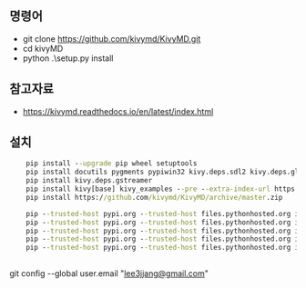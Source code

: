 ## 명령어
* git clone https://github.com/kivymd/KivyMD.git
* cd kivyMD
* python .\setup.py install


## 참고자료
* https://kivymd.readthedocs.io/en/latest/index.html

## 설치

```cmd
    pip install --upgrade pip wheel setuptools
    pip install docutils pygments pypiwin32 kivy.deps.sdl2 kivy.deps.glew
    pip install kivy.deps.gstreamer
    pip install kivy[base] kivy_examples --pre --extra-index-url https://kivy.org/downloads/simple/
    pip install https://github.com/kivymd/KivyMD/archive/master.zip
```

```cmd
    pip --trusted-host pypi.org --trusted-host files.pythonhosted.org install --upgrade pip wheel setuptools
    pip --trusted-host pypi.org --trusted-host files.pythonhosted.org install docutils pygments pypiwin32 kivy.deps.sdl2 kivy.deps.glew
    pip --trusted-host pypi.org --trusted-host files.pythonhosted.org install kivy.deps.gstreamer
    pip --trusted-host pypi.org --trusted-host files.pythonhosted.org install kivy[base] kivy_examples --pre --extra-index-url https://kivy.org/downloads/simple/
    pip --trusted-host pypi.org --trusted-host files.pythonhosted.org install https://github.com/kivymd/KivyMD/archive/master.zip
    
```
git config --global user.email "lee3jjang@gmail.com"
